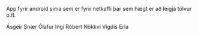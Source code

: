 App fyrir android síma sem er fyrir netkaffi þar sem hægt er að leigja tölvur o.fl.

Ásgeir Snær
Ólafur Ingi
Róbert Nökkvi
Vigdís Erla
